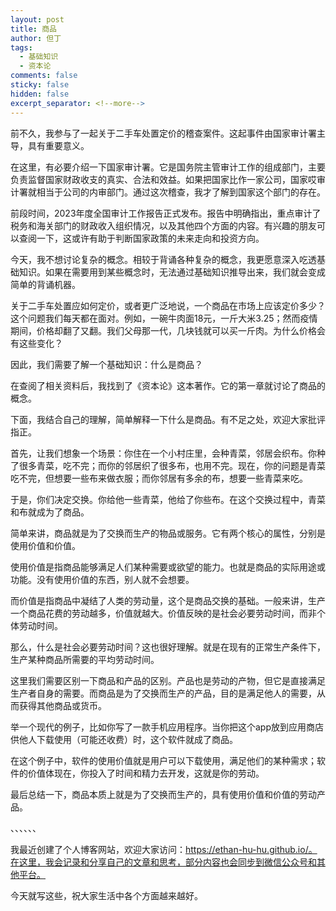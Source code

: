 ```yaml
---
layout: post
title: 商品
author: 但丁
tags:
  - 基础知识
  - 资本论
comments: false
sticky: false
hidden: false
excerpt_separator: <!--more-->
---
```

前不久，我参与了一起关于二手车处置定价的稽查案件。这起事件由国家审计署主导，具有重要意义。

在这里，有必要介绍一下国家审计署。它是国务院主管审计工作的组成部门，主要负责监督国家财政收支的真实、合法和效益。如果把国家比作一家公司，国家哎审计署就相当于公司的内审部门。通过这次稽查，我才了解到国家这个部门的存在。

前段时间，2023年度全国审计工作报告正式发布。报告中明确指出，重点审计了税务和海关部门的财政收入组织情况，以及其他四个方面的内容。有兴趣的朋友可以查阅一下，这或许有助于判断国家政策的未来走向和投资方向。

<!--more-->

今天，我不想讨论复杂的概念。相较于背诵各种复杂的概念，我更愿意深入吃透基础知识。如果在需要用到某些概念时，无法通过基础知识推导出来，我们就会变成简单的背诵机器。

关于二手车处置应如何定价，或者更广泛地说，一个商品在市场上应该定价多少？这个问题我们每天都在面对。例如，一碗牛肉面18元，一斤大米3.25；然而疫情期间，价格却翻了又翻。我们父母那一代，几块钱就可以买一斤肉。为什么价格会有这些变化？

因此，我们需要了解一个基础知识：什么是商品？

在查阅了相关资料后，我找到了《资本论》这本著作。它的第一章就讨论了商品的概念。

下面，我结合自己的理解，简单解释一下什么是商品。有不足之处，欢迎大家批评指正。

首先，让我们想象一个场景：你住在一个小村庄里，会种青菜，邻居会织布。你种了很多青菜，吃不完；而你的邻居织了很多布，也用不完。现在，你的问题是青菜吃不完，但想要一些布来做衣服；而你邻居有多余的布，想要一些青菜来吃。

于是，你们决定交换。你给他一些青菜，他给了你些布。在这个交换过程中，青菜和布就成为了商品。

简单来讲，商品就是为了交换而生产的物品或服务。它有两个核心的属性，分别是使用价值和价值。

使用价值是指商品能够满足人们某种需要或欲望的能力。也就是商品的实际用途或功能。没有使用价值的东西，别人就不会想要。

而价值是指商品中凝结了人类的劳动量，这个是商品交换的基础。一般来讲，生产一个商品花费的劳动越多，价值就越大。价值反映的是社会必要劳动时间，而非个体劳动时间。

那么，什么是社会必要劳动时间？这也很好理解。就是在现有的正常生产条件下，生产某种商品所需要的平均劳动时间。

这里我们需要区别一下商品和产品的区别。产品也是劳动的产物，但它是直接满足生产者自身的需要。而商品是为了交换而生产的产品，目的是满足他人的需要，从而获得其他商品或货币。

举一个现代的例子，比如你写了一款手机应用程序。当你把这个app放到应用商店供他人下载使用（可能还收费）时，这个软件就成了商品。

在这个例子中，软件的使用价值就是用户可以下载使用，满足他们的某种需求；软件的价值体现在，你投入了时间和精力去开发，这就是你的劳动。

最后总结一下，商品本质上就是为了交换而生产的，具有使用价值和价值的劳动产品。

、、、、、、

我最近创建了个人博客网站，欢迎大家访问：https://ethan-hu-hu.github.io/。在这里，我会记录和分享自己的文章和思考，部分内容也会同步到微信公众号和其他平台。

今天就写这些，祝大家生活中各个方面越来越好。

















